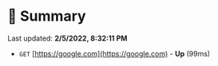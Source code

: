 # 📖 Summary
Last updated: **2/5/2022, 8:32:11 PM**

- `GET` [https://google.com](https://google.com) - **Up** (99ms)
